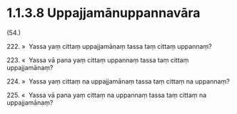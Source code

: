# 1.1.3.8 Uppajjamānuppannavāra

(54.)

222\. »  Yassa yaṃ cittaṃ uppajjamānaṃ tassa taṃ cittaṃ uppannaṃ?

223\. «  Yassa vā pana yaṃ cittaṃ uppannaṃ tassa taṃ cittaṃ uppajjamānaṃ?

224\. »  Yassa yaṃ cittaṃ na uppajjamānaṃ tassa taṃ cittaṃ na uppannaṃ?

225\. «  Yassa vā pana yaṃ cittaṃ na uppannaṃ tassa taṃ cittaṃ na uppajjamānaṃ?
